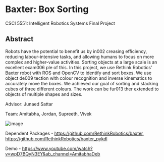 # Baxter: Box Sorting

CSCI 5551: Intelligent Robotics Systems Final Project

## Abstract 

Robots have the potential to benefit us by in002 creasing efficiency, reducing labour-intensive tasks, and allowing humans to focus on more complex and higher-value activities. Sorting objects at a large scale is an excellent exam006 ple of this. In this project, we use Rethink Robotics’ Baxter robot with ROS and OpenCV to identify and sort boxes. We use object de009 tection with colour recognition and inverse kinematics to accurately move the boxes. We achieved our goal of sorting and stacking cubes of three different colours. The work can be fur013 ther extended to objects of multiple shapes and sizes.

Advisor: Junaed Sattar

Team: Amitabha, Jordan, Supreeth, Vivek

![image](https://github.com/adeb567/CSCI-5527-Project/blob/main/image.png?raw=true)

Dependent Packages - https://github.com/RethinkRobotics/baxter, https://github.com/RethinkRobotics/baxter_pykdl

Demo - https://www.youtube.com/watch?v=wpD7BQyN3EY&ab_channel=AmitabhaDeb
